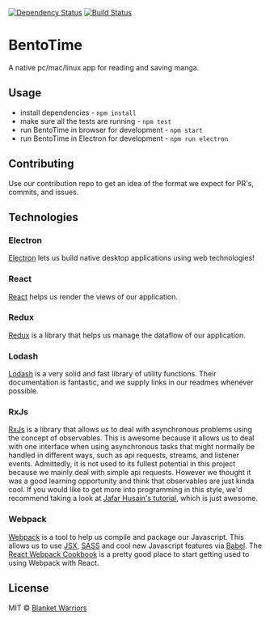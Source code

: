 [![Dependency Status](https://david-dm.org/Blanket-Warriors/BentoTime.svg?style=flat)](https://david-dm.org/Blanket-Warriors/BentoTime)
[![Build Status](https://travis-ci.org/Blanket-Warriors/BentoTime.svg?branch=master)](https://travis-ci.org/Blanket-Warriors/BentoTime)

# BentoTime
A native pc/mac/linux app for reading and saving manga.

## Usage
  - install dependencies - `npm install`
  - make sure all the tests are running - `npm test`
  - run BentoTime in browser for development - `npm start`
  - run BentoTime in Electron for development - `npm run electron`

## Contributing
Use our contribution repo to get an idea of the format we expect for PR's, commits, and issues.

## Technologies
### Electron
[Electron](http://electron.atom.io/) lets us build native desktop applications using web technologies!

### React
[React](https://facebook.github.io/react/) helps us render the views of our application.

### Redux
[Redux](http://rackt.org/redux/) is a library that helps us manage the dataflow of our application.

### Lodash
[Lodash](https://lodash.com/docs) is a very solid and fast library of utility functions. Their documentation is fantastic, and we supply links in our readmes whenever possible.

### RxJs
[RxJs](http://reactivex.io/) is a library that allows us to deal with asynchronous problems using the concept of observables. This is awesome because it allows us to deal with one interface when using asynchronous tasks that might normally be handled in different ways, such as api requests, streams, and listener events. Admittedly, it is not used to its fullest potential in this project because we mainly deal with simple api requests. However we thought it was a good learning opportunity and think that observables are just kinda cool. If you would like to get more into programming in this style, we'd recommend taking a look at [Jafar Husain's tutorial](http://reactivex.io/learnrx/), which is just awesome.

### Webpack
[Webpack](https://webpack.github.io/) is a tool to help us compile and package our Javascript.  This allows us to use [JSX](https://facebook.github.io/react/docs/jsx-in-depth.html), [SASS](http://sass-lang.com/) and cool new Javascript features via [Babel](https://babeljs.io/). The [React Webpack Cookbook](https://christianalfoni.github.io/react-webpack-cookbook/index.html) is a pretty good place to start getting used to using Webpack with React.

## License
MIT © [Blanket Warriors](http://blanketwarriors.com)
